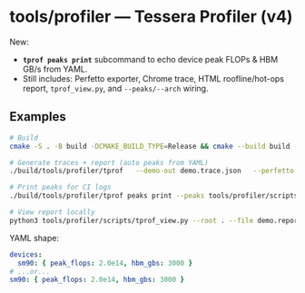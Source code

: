 # tools/profiler — Tessera Profiler (v4)

New:
- **`tprof peaks print`** subcommand to echo device peak FLOPs & HBM GB/s from YAML.
- Still includes: Perfetto exporter, Chrome trace, HTML roofline/hot-ops report, `tprof_view.py`, and `--peaks/--arch` wiring.

## Examples
```bash
# Build
cmake -S . -B build -DCMAKE_BUILD_TYPE=Release && cmake --build build -j

# Generate traces + report (auto peaks from YAML)
./build/tools/profiler/tprof   --demo-out demo.trace.json   --perfetto-out demo.perfetto.json   --report-out demo.report.html   --peaks tools/profiler/scripts/peaks_sample.yaml   --arch sm90

# Print peaks for CI logs
./build/tools/profiler/tprof peaks print --peaks tools/profiler/scripts/peaks_sample.yaml --arch sm90

# View report locally
python3 tools/profiler/scripts/tprof_view.py --root . --file demo.report.html
```

YAML shape:
```yaml
devices:
  sm90: { peak_flops: 2.0e14, hbm_gbs: 3000 }
# ...or...
sm90: { peak_flops: 2.0e14, hbm_gbs: 3000 }
```
